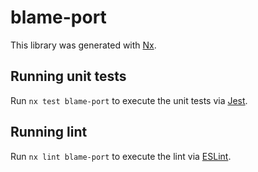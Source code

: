 # blame-port

This library was generated with [Nx](https://nx.dev).

## Running unit tests

Run `nx test blame-port` to execute the unit tests via [Jest](https://jestjs.io).

## Running lint

Run `nx lint blame-port` to execute the lint via [ESLint](https://eslint.org/).
